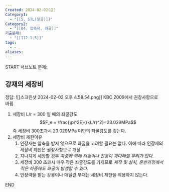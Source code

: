 ```yaml
---
Created: 2024-02-02(금)
Category1:
  - "[[5. STL(철골)]]"
Category2:
  - "[[04. 압축재, 좌굴]]"
기출문제:
  - "[[112-1-5]]"
tags:
  - ✏️
aliases:
---
```

START
서브노트
문제:  
## 강재의 세장비

정답: 
![[스크린샷 2024-02-02 오후 4.58.54.png]]
KBC 2009에서 권장사항으로 바뀜 

1. 세장비 L/r = 300 일 때의 좌굴강도
   $$F_e = \frac{\pi^2E}{(kL/r)^2}=23.029MPa$$
   즉 세장비 300초과시 23.029MPa 미만의 좌굴강도를 갖는다.
2. 세장비 제한이유
	1. 인장재는 압축을 받지 않으므로 좌굴을 고려할 필요는 없다. 이에 따라 인장재의 세장비 제한은 권장사항으로 개정
	2. 지나치게 세장할 경우 *자중에 의해 처짐이나 진동이 과다해질 우려가 있다.*
	3. 세장비 300 초과시 매우 작은 좌굴강도를 가지므로 *제작 및 설치, 운반과정에서 작은 하중에도 좌굴이 발생할 수 있다.*
	4. 인장력을 받는 강봉이나 매딜린 부재는 세장비 제한을 적용하지 않는다.
<!--ID: 1707041227994-->
END

